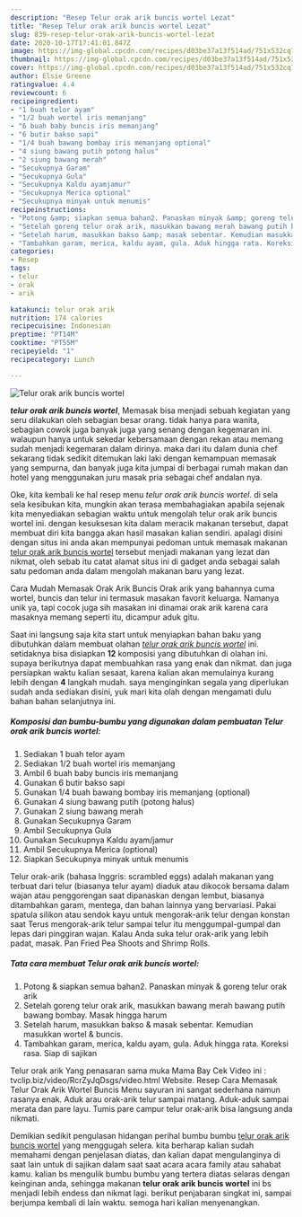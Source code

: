 ```yaml
---
description: "Resep Telur orak arik buncis wortel Lezat"
title: "Resep Telur orak arik buncis wortel Lezat"
slug: 839-resep-telur-orak-arik-buncis-wortel-lezat
date: 2020-10-17T17:41:01.847Z
image: https://img-global.cpcdn.com/recipes/d03be37a13f514ad/751x532cq70/telur-orak-arik-buncis-wortel-foto-resep-utama.jpg
thumbnail: https://img-global.cpcdn.com/recipes/d03be37a13f514ad/751x532cq70/telur-orak-arik-buncis-wortel-foto-resep-utama.jpg
cover: https://img-global.cpcdn.com/recipes/d03be37a13f514ad/751x532cq70/telur-orak-arik-buncis-wortel-foto-resep-utama.jpg
author: Elsie Greene
ratingvalue: 4.4
reviewcount: 6
recipeingredient:
- "1 buah telor ayam"
- "1/2 buah wortel iris memanjang"
- "6 buah baby buncis iris memanjang"
- "6 butir bakso sapi"
- "1/4 buah bawang bombay iris memanjang optional"
- "4 siung bawang putih potong halus"
- "2 siung bawang merah"
- "Secukupnya Garam"
- "Secukupnya Gula"
- "Secukupnya Kaldu ayamjamur"
- "Secukupnya Merica optional"
- "Secukupnya minyak untuk menumis"
recipeinstructions:
- "Potong &amp; siapkan semua bahan2. Panaskan minyak &amp; goreng telur orak arik"
- "Setelah goreng telur orak arik, masukkan bawang merah bawang putih bawang bombay. Masak hingga harum"
- "Setelah harum, masukkan bakso &amp; masak sebentar. Kemudian masukkan wortel &amp; buncis."
- "Tambahkan garam, merica, kaldu ayam, gula. Aduk hingga rata. Koreksi rasa. Siap di sajikan"
categories:
- Resep
tags:
- telur
- orak
- arik

katakunci: telur orak arik 
nutrition: 174 calories
recipecuisine: Indonesian
preptime: "PT14M"
cooktime: "PT55M"
recipeyield: "1"
recipecategory: Lunch

---
```



![Telur orak arik buncis wortel](https://img-global.cpcdn.com/recipes/d03be37a13f514ad/751x532cq70/telur-orak-arik-buncis-wortel-foto-resep-utama.jpg)

<b><i>telur orak arik buncis wortel</i></b>, Memasak bisa menjadi sebuah kegiatan yang seru dilakukan oleh sebagian besar orang. tidak hanya para wanita, sebagian cowok juga banyak juga yang senang dengan kegemaran ini. walaupun hanya untuk sekedar kebersamaan dengan rekan atau memang sudah menjadi kegemaran dalam dirinya. maka dari itu dalam dunia chef sekarang tidak sedikit ditemukan laki laki dengan kemampuan memasak yang sempurna, dan banyak juga kita jumpai di berbagai rumah makan dan hotel yang menggunakan juru masak pria sebagai chef andalan nya.

Oke, kita kembali ke hal resep menu <i>telur orak arik buncis wortel</i>. di sela sela kesibukan kita, mungkin akan terasa membahagiakan apabila sejenak kita menyediakan sebagian waktu untuk mengolah telur orak arik buncis wortel ini. dengan kesuksesan kita dalam meracik makanan tersebut, dapat membuat diri kita bangga akan hasil masakan kalian sendiri. apalagi disini dengan situs ini anda akan mempunyai pedoman untuk memasak makanan <u>telur orak arik buncis wortel</u> tersebut menjadi makanan yang lezat dan nikmat, oleh sebab itu catat alamat situs ini di gadget anda sebagai salah satu pedoman anda dalam mengolah makanan baru yang lezat.

Cara Mudah Memasak Orak Arik Buncis Orak arik yang bahannya cuma wortel, buncis dan telur ini termasuk masakan favorit keluarga. Namanya unik ya, tapi cocok juga sih masakan ini dinamai orak arik karena cara masaknya memang seperti itu, dicampur aduk gitu.


Saat ini langsung saja kita start untuk menyiapkan bahan baku yang dibutuhkan dalam membuat olahan <u><i>telur orak arik buncis wortel</i></u> ini. setidaknya bisa disiapkan <b>12</b> komposisi yang dibutuhkan di olahan ini. supaya berikutnya dapat membuahkan rasa yang enak dan nikmat. dan juga persiapkan waktu kalian sesaat, karena kalian akan memulainya kurang lebih dengan <b>4</b> langkah mudah. saya menginginkan segala yang diperlukan sudah anda sediakan disini, yuk mari kita olah dengan mengamati dulu bahan bahan selanjutnya ini.

<!--inarticleads1-->

##### Komposisi dan bumbu-bumbu yang digunakan dalam pembuatan Telur orak arik buncis wortel:

1. Sediakan 1 buah telor ayam
1. Sediakan 1/2 buah wortel iris memanjang
1. Ambil 6 buah baby buncis iris memanjang
1. Gunakan 6 butir bakso sapi
1. Gunakan 1/4 buah bawang bombay iris memanjang (optional)
1. Gunakan 4 siung bawang putih (potong halus)
1. Gunakan 2 siung bawang merah
1. Gunakan Secukupnya Garam
1. Ambil Secukupnya Gula
1. Gunakan Secukupnya Kaldu ayam/jamur
1. Ambil Secukupnya Merica (optional)
1. Siapkan Secukupnya minyak untuk menumis


Telur orak-arik (bahasa Inggris: scrambled eggs) adalah makanan yang terbuat dari telur (biasanya telur ayam) diaduk atau dikocok bersama dalam wajan atau penggorengan saat dipanaskan dengan lembut, biasanya ditambahkan garam, mentega, dan bahan lainnya yang bervariasi. Pakai spatula silikon atau sendok kayu untuk mengorak-arik telur dengan konstan saat Terus mengorak-arik telur sampai telur itu menggumpal-gumpal dan lepas dari pinggiran wajan. Kalau Anda suka telur orak-arik yang lebih padat, masak. Pan Fried Pea Shoots and Shrimp Rolls. 

<!--inarticleads2-->

##### Tata cara membuat Telur orak arik buncis wortel:

1. Potong &amp; siapkan semua bahan2. Panaskan minyak &amp; goreng telur orak arik
1. Setelah goreng telur orak arik, masukkan bawang merah bawang putih bawang bombay. Masak hingga harum
1. Setelah harum, masukkan bakso &amp; masak sebentar. Kemudian masukkan wortel &amp; buncis.
1. Tambahkan garam, merica, kaldu ayam, gula. Aduk hingga rata. Koreksi rasa. Siap di sajikan


Telur orak arik Yang penasaran sama muka Mama Bay Cek Video ini : tvclip.biz/video/RcrZyJqDsgs/video.html Website. Resep Cara Memasak Telur Orak Arik Wortel Buncis Menu sayuran ini sangat sederhana namun rasanya enak. Aduk arau orak-arik telur sampai matang. Aduk-aduk sampai merata dan pare layu. Tumis pare campur telur orak-arik bisa langsung anda nikmati. 

Demikian sedikit pengulasan hidangan perihal bumbu bumbu <u>telur orak arik buncis wortel</u> yang menggugah selera. kita berharap kalian sudah memahami dengan penjelasan diatas, dan kalian dapat mengulanginya di saat lain untuk di sajikan dalam saat saat acara acara family atau sahabat kamu. kalian bs mengulik bumbu bumbu yang tertera diatas selaras dengan keinginan anda, sehingga makanan <b>telur orak arik buncis wortel</b> ini bs menjadi lebih endess dan nikmat lagi. berikut penjabaran singkat ini, sampai berjumpa kembali di lain waktu. semoga hari kalian menyenangkan.
